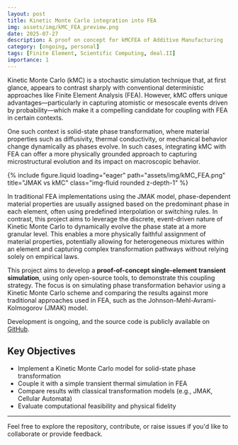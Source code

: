 ```yaml
---
layout: post
title: Kinetic Monte Carlo integration into FEA
img: assets/img/kMC_FEA_preview.png
date: 2025-07-27
description: A proof on concept for kMCFEA of Additive Manufacturing
category: [ongoing, personal]
tags: [Finite Element, Scientific Computing, deal.II]
importance: 1
---
```


Kinetic Monte Carlo (kMC) is a stochastic simulation technique that, at first glance, appears to contrast sharply with conventional deterministic approaches like Finite Element Analysis (FEA). However, kMC offers unique advantages—particularly in capturing atomistic or mesoscale events driven by probability—which make it a compelling candidate for coupling with FEA in certain contexts.

One such context is solid-state phase transformation, where material properties such as diffusivity, thermal conductivity, or mechanical behavior change dynamically as phases evolve. In such cases, integrating kMC with FEA can offer a more physically grounded approach to capturing microstructural evolution and its impact on macroscopic behavior.

{% include figure.liquid loading="eager" path="assets/img/kMC_FEA.png" title="JMAK vs kMC" class="img-fluid rounded z-depth-1" %}

In traditional FEA implementations using the JMAK model, phase-dependent material properties are usually assigned based on the predominant phase in each element, often using predefined interpolation or switching rules. In contrast, this project aims to leverage the discrete, event-driven nature of Kinetic Monte Carlo to dynamically evolve the phase state at a more granular level. This enables a more physically faithful assignment of material properties, potentially allowing for heterogeneous mixtures within an element and capturing complex transformation pathways without relying solely on empirical laws.

This project aims to develop a **proof-of-concept single-element transient simulation**, using only open-source tools, to demonstrate this coupling strategy. The focus is on simulating phase transformation behavior using a Kinetic Monte Carlo scheme and comparing the results against more traditional approaches used in FEA, such as the Johnson-Mehl-Avrami-Kolmogorov (JMAK) model.

Development is ongoing, and the source code is publicly available on [GitHub](https://github.com/divergentrain/KMC-AM.git).

## Key Objectives

- Implement a Kinetic Monte Carlo model for solid-state phase transformation
- Couple it with a simple transient thermal simulation in FEA
- Compare results with classical transformation models (e.g., JMAK, Cellular Automata)
- Evaluate computational feasibility and physical fidelity

---

Feel free to explore the repository, contribute, or raise issues if you'd like to collaborate or provide feedback.
